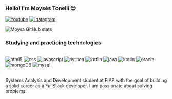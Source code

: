 
### Hello! I'm Moysés Tonelli 😊

[![Youtube](https://img.shields.io/badge/YouTube-FF0000?style=for-the-badge&logo=youtube&logoColor=white)](https://www.youtube.com/@MoysesTonelli)
[![Instagram](    https://img.shields.io/badge/Instagram-E4405F?style=for-the-badge&logo=instagram&logoColor=white)](https://www.instagram.com/moysatonelli/)

![Moysa GitHub stats](https://github-readme-stats.vercel.app/api?username=moysatonelli&show_icons=true&theme=tokyonight)

### Studying and practicing technologies

<div style="display: inline_block"><br/>
    <img alt="html5" src="https://img.shields.io/badge/HTML5-E34F26?style=for-the-badge&logo=html5&logoColor=white"/>
    <img alt="css" src="https://img.shields.io/badge/CSS3-1572B6?style=for-the-badge&logo=css3&logoColor=white"/>
    <img alt="javascript" src="https://img.shields.io/badge/JavaScript-F7DF1E?style=for-the-badge&logo=javascript&logoColor=black"/>
    <img alt="python" src="https://img.shields.io/badge/Python-14354C?style=for-the-badge&logo=python&logoColor=white"/>
    <img alt="kotlin" src="https://img.shields.io/badge/Kotlin-0095D5?&style=for-the-badge&logo=kotlin&logoColor=white"/>
    <img alt="java" src="https://img.shields.io/badge/Java-ED8B00?style=for-the-badge&logo=openjdk&logoColor=white"/>
    <img alt="kotlin" src="https://img.shields.io/badge/C%23-239120?style=for-the-badge&logo=c-sharp&logoColor=white"/>
    <img alt="oracle" src="https://img.shields.io/badge/Oracle-F80000?style=for-the-badge&logo=oracle&logoColor=black"/>
    <img alt="mongoDB" src="https://img.shields.io/badge/MongoDB-4EA94B?style=for-the-badge&logo=mongodb&logoColor=white"/>
    <img alt="mysql" src="https://img.shields.io/badge/MySQL-005C84?style=for-the-badge&logo=mysql&logoColor=white"/>
</div><br/>

Systems Analysis and Development student at FIAP with the goal of building a solid career as a FullStack developer. I am passionate about solving problems.
